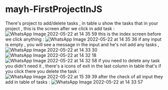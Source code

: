 # mayh-FirstProjectInJS

There's project to add/delete tasks , in table u show the tasks that in your project , this is the screen after we click in add task : 
![WhatsApp Image 2022-05-22 at 14 35 59](https://user-images.githubusercontent.com/101331038/169695207-3f239955-5bf4-4777-95b3-c64161227326.jpeg)
this is the index screen before we click anything : 
![WhatsApp Image 2022-05-22 at 14 35 36](https://user-images.githubusercontent.com/101331038/169695396-261bfb74-c3c8-40e0-922b-f4696731de6f.jpeg)
if any input is empty , you will see a message in the input and he's not add any tasks ,
![WhatsApp Image 2022-05-22 at 14 33 30](https://user-images.githubusercontent.com/101331038/169695440-b90523d3-6744-4676-8244-e782e6d83bd5.jpeg)
![WhatsApp Image 2022-05-22 at 14 32 18](https://user-images.githubusercontent.com/101331038/169695445-ba579deb-be80-46c3-b6e0-1ebc6d22cbb0.jpeg)
![WhatsApp Image 2022-05-22 at 14 32 58](https://user-images.githubusercontent.com/101331038/169695449-cad433eb-9e79-42c3-a560-45f205dddefa.jpeg)
if you need to delete any task you didn't need it , there's a icons of exit in the last column in table that's if you click there you delete the task :
![WhatsApp Image 2022-05-22 at 15 39 39](https://user-images.githubusercontent.com/101331038/169695686-ebfd8fff-e61e-4fab-97f1-00eae28fd879.jpeg)
after the check of all input they add in table of tasks :
![WhatsApp Image 2022-05-22 at 14 33 57](https://user-images.githubusercontent.com/101331038/169695510-f669a414-34be-4f37-b9d7-d9c62ac6831d.jpeg)
